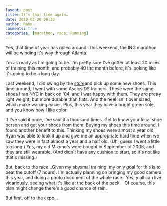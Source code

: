 ```yaml
---
layout: post
title: It’s that time again…
date: 2010-03-20 06:30
author: Rahn
comments: true
categories: [marathon, race, Running]
---
```

Yes, that time of year has rolled around. This weekend, the ING marathon will be winding it's way through Atlanta.

I'm as ready as I'm going to be. I'm pretty sure I've gotten at least 20 miles of training this month, and probably 40 the month before, it's looking like it's going to be a long day.

Last weekend, I did swing by the <a href="http://runnersfit.com">store</a>and pick up some new shoes. This time around, I went with some Ascics DS trainers. These were the same shoes I ran NYC in back on '04, and I was happy with them. They are pretty light weight, but more durable than flats. And the heel isn' t over sized, which make walking easier. Plus, this year they have a bright green sole, and you know how I like color.

If I've said it once, I've said it a thousand times. Get to know your local shoe person and get your shoes from them. Buying my shoes this time around, I found another benefit to this. Thinking my shoes were almost a year old, Ryan was able to look it up and give me an appropriate hard time when we saw they were in fact almost a year and a half old. (Uh, guess I went a little too long.) Yes, my old Mizuno's were bought in September of 2008, and they are still wearable. (And didn't have any cushion to start, so it's not like that's missing.)

But, back to the race...Given my abysmal training, my only goal for this is to beat the cutoff (7 hours). I'm actually planning on bringing my good camera this year, and doing a photo document of the whole race.  Yes, y'all can live vicariously, seeing what it's like at the back of the pack.   Of course, this plan might change there's a good chance of rain. 

But first, off to the expo...
